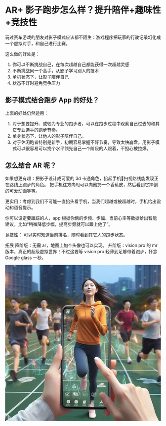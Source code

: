 # AR+ 影子跑步怎么样？提升陪伴+趣味性+竞技性

玩过赛车游戏的朋友对影子模式应该都不陌生：游戏程序把玩家的行驶记录幻化成一个虚拟对手，和自己进行比赛。

这么做的好处是：
1. 你可以不断挑战自己，在每次超越自己都能获得一次超越灵感
2. 不断挑战同一个高手，从影子学习别人的技术
3. 单机状态下，让影子陪伴自己
4. 状态不好时避免竞争压力

## 影子模式结合跑步 App 的好处？

上面的好处仍然适用：
1. 对于想要提升、或较为专业的跑步者，可以在跑步过程中观察自己过去的和其它专业选手的跑步节奏。
2. 单身状态下，让他人的影子陪伴自己。
3. 对于休闲跑者特别是新手，初期容易掌握不好节奏，导致太快崩盘。用影子模式可以很容易可以找个水平领先自己一个阶段的人跟着，不担心被拉爆。

## 怎么结合 AR 呢？
如果想更有趣：把影子设计成可爱的 3d 卡通角色，抬起手机📱扫视路线能发现正在路线上跑步的角色。
把手机往方向甩可以向他扔一个香蕉皮，然后看到它摔倒的可爱动画等等。

更实用：考虑到我们不可能一直抬头看手机，当我们超越或被超越时，手机给出震动和语音提示。

你可以设定要跟踪的人，app 根据你俩的步频、步幅、当前心率等数据给出智能建议，比如“稍微降低步幅，提高步频就可以跟上他了”。

竞技性：
可以实时知道当前排名，随时看到其它人的跑步状态。

拓展
降阶版：无需 ar，地图上加个头像也可以实现。
升阶版：vision pro 的 mr 版本，真正的超级虚拟世界！不过这要等 vision pro 轻薄到足够带着跑步，怀念 Google glass 一秒。

![影子跑步](shadowrun.png)
